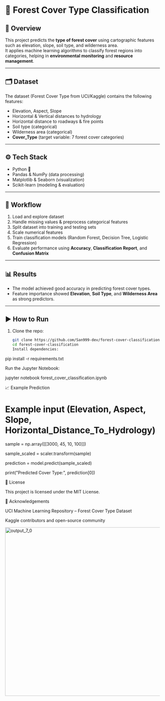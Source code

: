 # 🌲 Forest Cover Type Classification

## 📌 Overview
This project predicts the **type of forest cover** using cartographic features such as elevation, slope, soil type, and wilderness area.  
It applies machine learning algorithms to classify forest regions into categories, helping in **environmental monitoring** and **resource management**.  

---

## 🗂️ Dataset
The dataset (Forest Cover Type from UCI/Kaggle) contains the following features:
- Elevation, Aspect, Slope  
- Horizontal & Vertical distances to hydrology  
- Horizontal distance to roadways & fire points  
- Soil type (categorical)  
- Wilderness area (categorical)  
- **Cover_Type** (target variable: 7 forest cover categories)

---

## ⚙️ Tech Stack
- Python 🐍  
- Pandas & NumPy (data processing)  
- Matplotlib & Seaborn (visualization)  
- Scikit-learn (modeling & evaluation)  

---

## 🚀 Workflow
1. Load and explore dataset  
2. Handle missing values & preprocess categorical features  
3. Split dataset into training and testing sets  
4. Scale numerical features  
5. Train classification models (Random Forest, Decision Tree, Logistic Regression)  
6. Evaluate performance using **Accuracy**, **Classification Report**, and **Confusion Matrix**  

---

## 📊 Results
- The model achieved good accuracy in predicting forest cover types.  
- Feature importance showed **Elevation**, **Soil Type**, and **Wilderness Area** as strong predictors.  

---

## ▶️ How to Run
1. Clone the repo:
   ```bash
   git clone https://github.com/San999-dev/forest-cover-classification.git
   cd forest-cover-classification
   Install dependencies:

pip install -r requirements.txt


Run the Jupyter Notebook:

jupyter notebook forest_cover_classification.ipynb

📈 Example Prediction

# Example input (Elevation, Aspect, Slope, Horizontal_Distance_To_Hydrology)

sample = np.array([[3000, 45, 10, 100]])

sample_scaled = scaler.transform(sample)


prediction = model.predict(sample_scaled)

print("Predicted Cover Type:", prediction[0])

📄 License

This project is licensed under the MIT License.

🙌 Acknowledgements

UCI Machine Learning Repository – Forest Cover Type Dataset

Kaggle contributors and open-source community

   <img width="772" height="547" alt="output_7_0" src="https://github.com/user-attachments/assets/81d8e4e7-5210-4675-9bc2-2f3a2a1869e3" />

